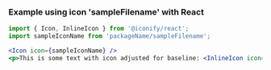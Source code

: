 ### Example using icon 'sampleFilename' with React

```js
import { Icon, InlineIcon } from '@iconify/react';
import sampleIconName from 'packageName/sampleFilename';
```

```jsx
<Icon icon={sampleIconName} />
<p>This is some text with icon adjusted for baseline: <InlineIcon icon={sampleIconName} /></p>
```
